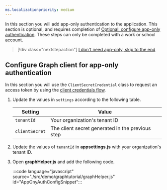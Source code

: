 ```yaml
---
ms.localizationpriority: medium
---
```


<!-- markdownlint-disable MD041 -->

In this section you will add app-only authentication to the application. This section is optional, and requires completion of [Optional: configure app-only authentication](?tutorial-step=7). These steps can only be completed with a work or school account.

> [!div class="nextstepaction"]
> [I don't need app-only, skip to the end](?tutorial-step=10)

## Configure Graph client for app-only authentication

In this section you will use the `ClientSecretCredential` class to request an access token by using the [client credentials flow](/azure/active-directory/develop/v2-oauth2-client-creds-grant-flow).

1. Update the values in `settings` according to the following table.

    | Setting | Value |
    |---------|-------|
    | `tenantId` | Your organization's tenant ID |
    | `clientSecret` | The client secret generated in the previous step |

1. Update the values of `tenantId` in **appsettings.js** with your organization's tenant ID.

1. Open **graphHelper.js** and add the following code.

    :::code language="javascript" source="./src/demo/graphtutorial/graphHelper.js" id="AppOnyAuthConfigSnippet":::
